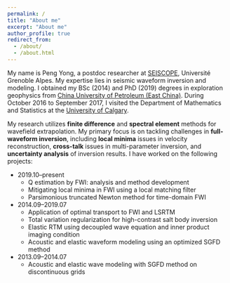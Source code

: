 ```yaml
---
permalink: /
title: "About me"
excerpt: "About me"
author_profile: true
redirect_from: 
  - /about/
  - /about.html
---
```

My name is Peng Yong, a postdoc researcher at [SEISCOPE](https://seiscope2.osug.fr/), Université Grenoble Alpes. 
My expertise lies in seismic waveform inversion and modeling. I obtained my BSc (2014) and PhD (2019) degrees in 
exploration geophysics from [China University of Petroleum (East China)](https://www.upc.edu.cn/). 
During October 2016 to September 2017, I visited the Department of Mathematics and Statistics at the 
[University of Calgary](https://www.ucalgary.ca/).
  

My research utilizes **finite difference** and **spectral element** methods for wavefield extrapolation. 
My primary focus is on tackling challenges in **full-waveform inversion**, including **local minima** issues in velocity 
reconstruction, **cross-talk** issues in multi-parameter inversion, and **uncertainty analysis** of inversion results. 
I have worked on the following projects:
   - 2019.10–present
     - Q estimation by FWI: analysis and method development
     - Mitigating local minima in FWI using a local matching filter
     - Parsimonious truncated Newton method for time-domain FWI
   - 2014.09–2019.07
     - Application of optimal transport to FWI and LSRTM
     - Total variation regularization for high-contrast salt body inversion
     - Elastic RTM using decoupled wave equation and inner product imaging condition
     - Acoustic and elastic waveform modeling using an optimized SGFD method
   - 2013.09–2014.07
     - Acoustic and elastic wave modeling with SGFD method on discontinuous grids

 

 
